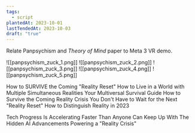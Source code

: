 ```yaml
---
tags:
  - script
plantedAt: 2023-10-01
lastTendedAt: 2023-10-03
draft: "true"
---
```

Relate Panpsychism and *Theory of Mind* paper to Meta 3 VR demo.

![[panpsychism_zuck_1.png]]
![[panpsychism_zuck_2.png]]
![[panpsychism_zuck_3.png]]
![[panpsychism_zuck_4.png]]
![[panpsychism_zuck_5.png]]

How to SURVIVE the Coming "Reality Reset"
How to Live in a World with Multiple Simultaneous Realities
Your Multiversal Survival Guide
How to Survive the Coming Reality Crisis
You Don't Have to Wait for the Next "Reality Reset"
How to Distinguish Reality in 2023

Tech Progress Is Accelerating Faster Than Anyone Can Keep Up With
The Hidden AI Advancements Powering a "Reality Crisis"
